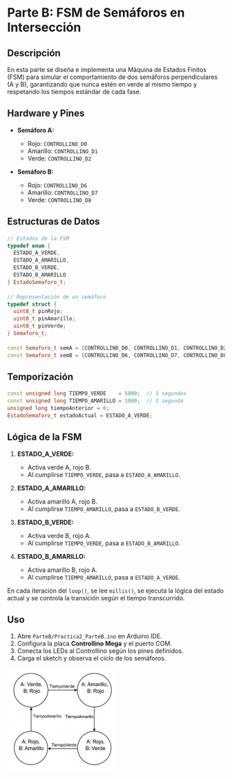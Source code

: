 # Parte B: FSM de Semáforos en Intersección

## Descripción
En esta parte se diseña e implementa una Máquina de Estados Finitos (FSM) para simular el comportamiento de dos semáforos perpendiculares (A y B), garantizando que nunca estén en verde al mismo tiempo y respetando los tiempos estándar de cada fase.

## Hardware y Pines

- **Semáforo A:**
  - Rojo: `CONTROLLINO_D0`
  - Amarillo: `CONTROLLINO_D1`
  - Verde: `CONTROLLINO_D2`

- **Semáforo B:**
  - Rojo: `CONTROLLINO_D6`
  - Amarillo: `CONTROLLINO_D7`
  - Verde: `CONTROLLINO_D8`

## Estructuras de Datos

```cpp
// Estados de la FSM
typedef enum {
  ESTADO_A_VERDE,
  ESTADO_A_AMARILLO,
  ESTADO_B_VERDE,
  ESTADO_B_AMARILLO
} EstadoSemaforo_t;

// Representación de un semáforo
typedef struct {
  uint8_t pinRojo;
  uint8_t pinAmarillo;
  uint8_t pinVerde;
} Semaforo_t;

const Semaforo_t semA = {CONTROLLINO_D0, CONTROLLINO_D1, CONTROLLINO_D2};
const Semaforo_t semB = {CONTROLLINO_D6, CONTROLLINO_D7, CONTROLLINO_D8};
```

## Temporización

```cpp
const unsigned long TIEMPO_VERDE    = 5000;  // 5 segundos
const unsigned long TIEMPO_AMARILLO = 1000;  // 1 segundo
unsigned long tiempoAnterior = 0;
EstadoSemaforo_t estadoActual = ESTADO_A_VERDE;
```

## Lógica de la FSM

1. **ESTADO_A_VERDE:**
   - Activa verde A, rojo B.
   - Al cumplirse `TIEMPO_VERDE`, pasa a `ESTADO_A_AMARILLO`.

2. **ESTADO_A_AMARILLO:**
   - Activa amarillo A, rojo B.
   - Al cumplirse `TIEMPO_AMARILLO`, pasa a `ESTADO_B_VERDE`.

3. **ESTADO_B_VERDE:**
   - Activa verde B, rojo A.
   - Al cumplirse `TIEMPO_VERDE`, pasa a `ESTADO_B_AMARILLO`.

4. **ESTADO_B_AMARILLO:**
   - Activa amarillo B, rojo A.
   - Al cumplirse `TIEMPO_AMARILLO`, pasa a `ESTADO_A_VERDE`.

En cada iteración del `loop()`, se lee `millis()`, se ejecuta la lógica del estado actual y se controla la transición según el tiempo transcurrido.

## Uso

1. Abre `ParteB/Practica2_ParteB.ino` en Arduino IDE.
2. Configura la placa **Controllino Mega** y el puerto COM.
3. Conecta los LEDs al Controllino según los pines definidos.
4. Carga el sketch y observa el ciclo de los semáforos.



<img src="Diagrama_Estados.png" alt="Diagrama de Estados" width="50%"/>
